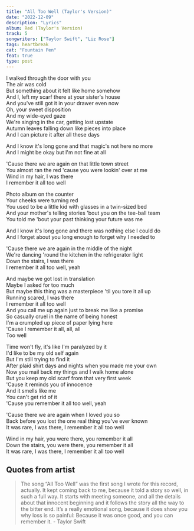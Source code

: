 ```yaml
---
title: "All Too Well (Taylor's Version)"
date: "2022-12-09"
description: "Lyrics"
album: Red (Taylor's Version)
track: 5
songwriters: ["Taylor Swift", "Liz Rose"]
tags: heartbreak
cat: "Fountain Pen"
feat: true
type: post
---
```


<p className="verse-one">
I walked through the door with you <br />
The air was cold <br />
But something about it felt like home somehow <br />
And I, left my scarf there at your sister's house <br />
And you've still got it in your drawer even now <br />
Oh, your sweet disposition <br />
And my wide-eyed gaze <br />
We're singing in the car, getting lost upstate <br />
Autumn leaves falling down like pieces into place <br />
And I can picture it after all these days <br />
</p>
<p className="pre-chorus">
And I know it's long gone and that magic's not here no more <br />
And I might be okay but I'm not fine at all <br />
</p>
<p className="chorus">
'Cause there we are again on that little town street <br />
You almost ran the red 'cause you were lookin' over at me <br />
Wind in my hair, I was there <br />
I remember it all too well <br />
</p>
<p className="verse-two">
Photo album on the counter <br />
Your cheeks were turning red <br />
You used to be a little kid with glasses in a twin-sized bed <br />
And your mother's telling stories 'bout you on the tee-ball team <br />
You told me 'bout your past thinking your future was me <br />
</p>
<p className="pre-chorus">
And I know it's long gone and there was nothing else I could do <br />
And I forget about you long enough to forget why I needed to <br />
</p>
<p className="chorus">
'Cause there we are again in the middle of the night <br />
We're dancing 'round the kitchen in the refrigerator light  <br />
Down the stairs, I was there <br />
I remember it all too well, yeah  <br />
</p>
<p className="bridge">
And maybe we got lost in translation <br />
Maybe I asked for too much <br />
But maybe this thing was a masterpiece 'til you tore it all up <br />
Running scared, I was there <br />
I remember it all too well <br />
And you call me up again just to break me like a promise <br />
So casually cruel in the name of being honest <br />
I'm a crumpled up piece of paper lying here <br />
'Cause I remember it all, all, all <br />
Too well <br />
</p>
<p className="verse-three">
Time won't fly, it's like I'm paralyzed by it<br />
I'd like to be my old self again<br />
But I'm still trying to find it<br />
After plaid shirt days and nights when you made me your own <br />
Now you mail back my things and I walk home alone <br />
But you keep my old scarf from that very first week <br />
'Cause it reminds you of innocence <br />
And it smells like me <br />
You can't get rid of it <br />
'Cause you remember it all too well, yeah <br />
</p>
<p className="chorus">
'Cause there we are again when I loved you so <br />
Back before you lost the one real thing you've ever known <br />
It was rare, I was there, I remember it all too well <br />
</p>
<p className="outro">
Wind in my hair, you were there, you remember it all <br />
Down the stairs, you were there, you remember it all <br />
It was rare, I was there, I remember it all too well <br />
</p>

## Quotes from artist

<blockquote cite="https://www.youtube.com/watch?v=Xj1WllQRkxo">
The song “All Too Well” was the first song I wrote for this record, actually. It kept coming back to me, because it told a story so well, in such a full way. It starts with meeting someone, and all the details about that innocent beginning and it follows the story all the way to the bitter end. It’s a really emotional song, because it does show you why loss is so painful: Because it was once good, and you can remember it. - Taylor Swift
</blockquote>
